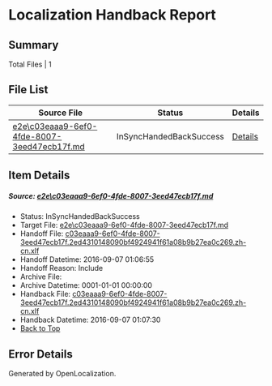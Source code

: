 # <a name='report-top'></a> Localization Handback Report

## Summary
 Total Files | 1

## File List
 Source File | Status | Details 
 ----------- | ------ | ------- 
 [e2e\c03eaaa9-6ef0-4fde-8007-3eed47ecb17f.md](https://github.com/OpenLocalizationTestOrg/ol-test0/blob/0475f90317b1037ed2e29cca92bd6ad96fcab1a6/e2e/c03eaaa9-6ef0-4fde-8007-3eed47ecb17f.md) | InSyncHandedBackSuccess | [Details](#cbaebac09ce81421a230428771adfb3ede1e48a71)

## Item Details
##### <a name='cbaebac09ce81421a230428771adfb3ede1e48a71'></a> Source: [e2e\c03eaaa9-6ef0-4fde-8007-3eed47ecb17f.md](https://github.com/OpenLocalizationTestOrg/ol-test0/blob/0475f90317b1037ed2e29cca92bd6ad96fcab1a6/e2e/c03eaaa9-6ef0-4fde-8007-3eed47ecb17f.md)
* Status: InSyncHandedBackSuccess
* Target File: [e2e\c03eaaa9-6ef0-4fde-8007-3eed47ecb17f.md](https://github.com/OpenLocalizationTestOrg/ol-test0-zhcn/blob/6c0b6bc0ab77e4599a4b3718acddf7e86b3946a0/e2e/c03eaaa9-6ef0-4fde-8007-3eed47ecb17f.md)
* Handoff File: [c03eaaa9-6ef0-4fde-8007-3eed47ecb17f.2ed4310148090bf4924941f61a08b9b27ea0c269.zh-cn.xlf](https://github.com/OpenLocalizationTestOrg/ol-test0-handoff/blob/3817b60166e2bcaed1f2aef643a21b0fc8ff8ed1/ol-handoff/OpenLocalizationTestOrg/ol-test0-zhcn/ci/ht/c03eaaa9-6ef0-4fde-8007-3eed47ecb17f.2ed4310148090bf4924941f61a08b9b27ea0c269.zh-cn.xlf)
* Handoff Datetime: 2016-09-07 01:06:55
* Handoff Reason: Include
* Archive File: 
* Archive Datetime: 0001-01-01 00:00:00
* Handback File: [c03eaaa9-6ef0-4fde-8007-3eed47ecb17f.2ed4310148090bf4924941f61a08b9b27ea0c269.zh-cn.xlf](https://github.com/OpenLocalizationTestOrg/ol-test0-handback/blob/5b757e6ae0547eaa2ca31b7c59dc688ad6f32240/ol-handback/OpenLocalizationTestOrg/ol-test0-zhcn/ci/ht/c03eaaa9-6ef0-4fde-8007-3eed47ecb17f.2ed4310148090bf4924941f61a08b9b27ea0c269.zh-cn.xlf)
* Handback Datetime: 2016-09-07 01:07:30
* [Back to Top](#report-top)


## Error Details

Generated by OpenLocalization.

